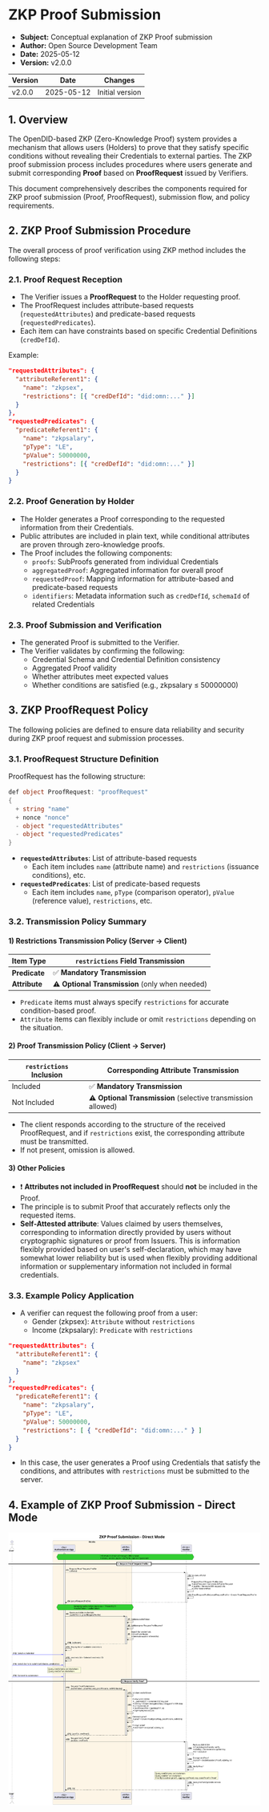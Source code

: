 # ZKP Proof Submission

- **Subject:** Conceptual explanation of ZKP Proof submission
- **Author:** Open Source Development Team
- **Date:** 2025-05-12
- **Version:** v2.0.0

| Version | Date       | Changes         |
| ------- | ---------- | --------------- |
| v2.0.0  | 2025-05-12 | Initial version |

## 1. Overview

The OpenDID-based ZKP (Zero-Knowledge Proof) system provides a mechanism that allows users (Holders) to prove that they satisfy specific conditions without revealing their Credentials to external parties.
The ZKP proof submission process includes procedures where users generate and submit corresponding **Proof** based on **ProofRequest** issued by Verifiers.

This document comprehensively describes the components required for ZKP proof submission (Proof, ProofRequest), submission flow, and policy requirements.

## 2. ZKP Proof Submission Procedure

The overall process of proof verification using ZKP method includes the following steps:

### 2.1. Proof Request Reception

- The Verifier issues a **ProofRequest** to the Holder requesting proof.
- The ProofRequest includes attribute-based requests (`requestedAttributes`) and predicate-based requests (`requestedPredicates`).
- Each item can have constraints based on specific Credential Definitions (`credDefId`).

Example:
```json
"requestedAttributes": {
  "attributeReferent1": {
    "name": "zkpsex",
    "restrictions": [{ "credDefId": "did:omn:..." }]
  }
},
"requestedPredicates": {
  "predicateReferent1": {
    "name": "zkpsalary",
    "pType": "LE",
    "pValue": 50000000,
    "restrictions": [{ "credDefId": "did:omn:..." }]
  }
}
```

### 2.2. Proof Generation by Holder

- The Holder generates a Proof corresponding to the requested information from their Credentials.
- Public attributes are included in plain text, while conditional attributes are proven through zero-knowledge proofs.
- The Proof includes the following components:
  - `proofs`: SubProofs generated from individual Credentials
  - `aggregatedProof`: Aggregated information for overall proof
  - `requestedProof`: Mapping information for attribute-based and predicate-based requests
  - `identifiers`: Metadata information such as `credDefId`, `schemaId` of related Credentials

### 2.3. Proof Submission and Verification

- The generated Proof is submitted to the Verifier.
- The Verifier validates by confirming the following:
  - Credential Schema and Credential Definition consistency
  - Aggregated Proof validity
  - Whether attributes meet expected values
  - Whether conditions are satisfied (e.g., zkpsalary ≤ 50000000)

## 3. ZKP ProofRequest Policy

The following policies are defined to ensure data reliability and security during ZKP proof request and submission processes.

### 3.1. ProofRequest Structure Definition

ProofRequest has the following structure:

```c#
def object ProofRequest: "proofRequest"
{
  + string "name"
  + nonce "nonce"
  - object "requestedAttributes"
  - object "requestedPredicates"
}
```

- **`requestedAttributes`**: List of attribute-based requests
  - Each item includes `name` (attribute name) and `restrictions` (issuance conditions), etc.
- **`requestedPredicates`**: List of predicate-based requests
  - Each item includes `name`, `pType` (comparison operator), `pValue` (reference value), `restrictions`, etc.

### 3.2. Transmission Policy Summary

#### **1) Restrictions Transmission Policy (Server → Client)**

| Item Type       | `restrictions` Field Transmission       |
| --------------- | --------------------------------------- |
| **Predicate**   | ✅ **Mandatory Transmission**            |
| **Attribute**   | ⚠️ **Optional Transmission** (only when needed) |

- `Predicate` items must always specify `restrictions` for accurate condition-based proof.
- `Attribute` items can flexibly include or omit `restrictions` depending on the situation.

#### **2) Proof Transmission Policy (Client → Server)**

| `restrictions` Inclusion | Corresponding Attribute Transmission |
| ------------------------ | ------------------------------------ |
| Included                 | ✅ **Mandatory Transmission**         |
| Not Included             | ⚠️ **Optional Transmission** (selective transmission allowed) |

- The client responds according to the structure of the received ProofRequest, and if `restrictions` exist, the corresponding attribute must be transmitted.
- If not present, omission is allowed.

#### **3) Other Policies**

- ❗ **Attributes not included in ProofRequest** should **not** be included in the Proof.
- The principle is to submit Proof that accurately reflects only the requested items.
- **Self-Attested attribute**: Values claimed by users themselves, corresponding to information directly provided by users without cryptographic signatures or proof from Issuers. This is information flexibly provided based on user's self-declaration, which may have somewhat lower reliability but is used when flexibly providing additional information or supplementary information not included in formal credentials.

### 3.3. Example Policy Application

- A verifier can request the following proof from a user:
  - Gender (zkpsex): `Attribute` without `restrictions`
  - Income (zkpsalary): `Predicate` with `restrictions`

```json
"requestedAttributes": {
  "attributeReferent1": {
    "name": "zkpsex"
  }
},
"requestedPredicates": {
  "predicateReferent1": {
    "name": "zkpsalary",
    "pType": "LE",
    "pValue": 50000000,
    "restrictions": [ { "credDefId": "did:omn:..." } ]
  }
}
```

- In this case, the user generates a Proof using Credentials that satisfy the conditions, and attributes with `restrictions` must be submitted to the server.

## 4. Example of ZKP Proof Submission - Direct Mode
![ZKP proofRequest](images/seq_present_zkp_proof_direct.svg)